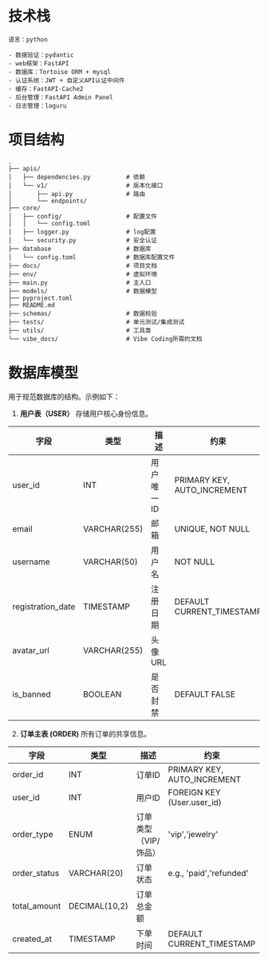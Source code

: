 # 技术栈
```
语言：python

- 数据验证：pydantic
- web框架：FastAPI
- 数据库：Tortoise ORM + mysql
- 认证系统：JWT + 自定义API认证中间件
- 缓存：FastAPI-Cache2
- 后台管理：FastAPI Admin Panel
- 日志管理：loguru
```

# 项目结构
```
.
├── apis/
│   ├── dependencies.py          # 依赖
│   └── v1/                      # 版本化接口
│       ├── api.py               # 路由
│       └── endpoints/
├── core/
│   ├── config/                  # 配置文件
│   │   └── config.toml
│   ├── logger.py                # log配置
│   └── security.py              # 安全认证
├── database                     # 数据库
│   └── config.toml              # 数据库配置文件
├── docs/                        # 项目文档
├── env/                         # 虚拟环境
├── main.py                      # 主入口
├── models/                      # 数据模型
├── pyproject.toml
├── README.md
├── schemas/                     # 数据校验
├── tests/                       # 单元测试/集成测试
├── utils/                       # 工具类
└── vibe_docs/                   # Vibe Coding所需的文档
```

# 数据库模型
用于规范数据库的结构。示例如下：

1. **用户表（USER）**
存储用户核心身份信息。

| 字段                     | 类型         | 描述               | 约束                        |
| ------------------------ | ------------ | ------------------ | --------------------------- |
| user_id                  | INT          | 用户唯一ID         | PRIMARY KEY, AUTO_INCREMENT |
| email                    | VARCHAR(255) | 邮箱               | UNIQUE, NOT NULL            |
| username                 | VARCHAR(50)  | 用户名             | NOT NULL                    |
| registration_date        | TIMESTAMP    | 注册日期           | DEFAULT CURRENT_TIMESTAMP   |
| avatar_url               | VARCHAR(255) | 头像URL            |                             |
| is_banned                | BOOLEAN      | 是否封禁           | DEFAULT FALSE               |

2. ​**订单主表 (ORDER)​**​
所有订单的共享信息。

| 字段         | 类型          | 描述                 | 约束                        |
| ------------ | ------------- | -------------------- | --------------------------- |
| order_id     | INT           | 订单ID               | PRIMARY KEY, AUTO_INCREMENT |
| user_id      | INT           | 用户ID               | FOREIGN KEY (User.user_id)  |
| order_type   | ENUM          | 订单类型（VIP/饰品） | 'vip','jewelry'             |
| order_status | VARCHAR(20)   | 订单状态             | e.g., 'paid','refunded'     |
| total_amount | DECIMAL(10,2) | 订单总金额           |                             |
| created_at   | TIMESTAMP     | 下单时间             | DEFAULT CURRENT_TIMESTAMP   |